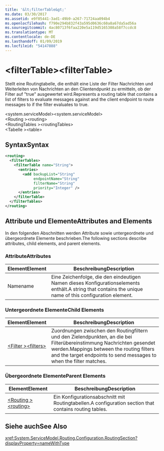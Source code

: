 ```yaml
---
title: '&lt;filterTable&gt;'
ms.date: 03/30/2017
ms.assetid: e9f05441-3ad1-49b9-a267-71724aa094b4
ms.openlocfilehash: f790e294b832f43a595d0636c60a8a67da5ad56a
ms.sourcegitcommit: 4ac80713f6faa220e5a119d5165308a58f7ccdc8
ms.translationtype: MT
ms.contentlocale: de-DE
ms.lasthandoff: 01/09/2019
ms.locfileid: "54147888"
---
```

# <a name="ltfiltertablegt"></a><span data-ttu-id="e60dd-102">&lt;filterTable&gt;</span><span class="sxs-lookup"><span data-stu-id="e60dd-102">&lt;filterTable&gt;</span></span>
<span data-ttu-id="e60dd-103">Stellt eine Routingtabelle, die enthält eine Liste der Filter Nachrichten und Weiterleiten von Nachrichten an den Clientendpunkt zu ermitteln, ob der Filter auf "true" ausgewertet wird.</span><span class="sxs-lookup"><span data-stu-id="e60dd-103">Represents a routing table that contains a list of filters to evaluate messages against and the client endpoint to route messages to if the filter evaluates to true.</span></span>  
  
 <span data-ttu-id="e60dd-104">\<system.serviceModel></span><span class="sxs-lookup"><span data-stu-id="e60dd-104">\<system.serviceModel></span></span>  
<span data-ttu-id="e60dd-105">\<Routing ></span><span class="sxs-lookup"><span data-stu-id="e60dd-105">\<routing></span></span>  
<span data-ttu-id="e60dd-106">\<RoutingTables ></span><span class="sxs-lookup"><span data-stu-id="e60dd-106">\<routingTables></span></span>  
<span data-ttu-id="e60dd-107">\<Tabelle ></span><span class="sxs-lookup"><span data-stu-id="e60dd-107">\<table></span></span>  
  
## <a name="syntax"></a><span data-ttu-id="e60dd-108">Syntax</span><span class="sxs-lookup"><span data-stu-id="e60dd-108">Syntax</span></span>  
  
```xml  
<routing>
  <filterTables>
    <filterTable name="String">
      <entries>
        <add backupList="String"
             endpointName="String"
             filterName="String"
             priority="Integer" />
      </entries>
    </filterTable>
  </filterTables>
</routing>
```  
  
## <a name="attributes-and-elements"></a><span data-ttu-id="e60dd-109">Attribute und Elemente</span><span class="sxs-lookup"><span data-stu-id="e60dd-109">Attributes and Elements</span></span>  
 <span data-ttu-id="e60dd-110">In den folgenden Abschnitten werden Attribute sowie untergeordnete und übergeordnete Elemente beschrieben.</span><span class="sxs-lookup"><span data-stu-id="e60dd-110">The following sections describe attributes, child elements, and parent elements.</span></span>  
  
### <a name="attributes"></a><span data-ttu-id="e60dd-111">Attribute</span><span class="sxs-lookup"><span data-stu-id="e60dd-111">Attributes</span></span>  
  
|<span data-ttu-id="e60dd-112">Element</span><span class="sxs-lookup"><span data-stu-id="e60dd-112">Element</span></span>|<span data-ttu-id="e60dd-113">Beschreibung</span><span class="sxs-lookup"><span data-stu-id="e60dd-113">Description</span></span>|  
|-------------|-----------------|  
|<span data-ttu-id="e60dd-114">Name</span><span class="sxs-lookup"><span data-stu-id="e60dd-114">name</span></span>|<span data-ttu-id="e60dd-115">Eine Zeichenfolge, die den eindeutigen Namen dieses Konfigurationselements enthält.</span><span class="sxs-lookup"><span data-stu-id="e60dd-115">A string that contains the unique name of this configuration element.</span></span>|  
  
### <a name="child-elements"></a><span data-ttu-id="e60dd-116">Untergeordnete Elemente</span><span class="sxs-lookup"><span data-stu-id="e60dd-116">Child Elements</span></span>  
  
|<span data-ttu-id="e60dd-117">Element</span><span class="sxs-lookup"><span data-stu-id="e60dd-117">Element</span></span>|<span data-ttu-id="e60dd-118">Beschreibung</span><span class="sxs-lookup"><span data-stu-id="e60dd-118">Description</span></span>|  
|-------------|-----------------|  
|[<span data-ttu-id="e60dd-119">\<Filter ></span><span class="sxs-lookup"><span data-stu-id="e60dd-119">\<filters></span></span>](../../../../../docs/framework/configure-apps/file-schema/wcf/filters-of-routing.md)|<span data-ttu-id="e60dd-120">Zuordnungen zwischen den Routingfiltern und den Zielendpunkten, an die bei Filterübereinstimmung Nachrichten gesendet werden.</span><span class="sxs-lookup"><span data-stu-id="e60dd-120">Mappings between the routing filters and the target endpoints to send messages to when the filter matches.</span></span>|  
  
### <a name="parent-elements"></a><span data-ttu-id="e60dd-121">Übergeordnete Elemente</span><span class="sxs-lookup"><span data-stu-id="e60dd-121">Parent Elements</span></span>  
  
|<span data-ttu-id="e60dd-122">Element</span><span class="sxs-lookup"><span data-stu-id="e60dd-122">Element</span></span>|<span data-ttu-id="e60dd-123">Beschreibung</span><span class="sxs-lookup"><span data-stu-id="e60dd-123">Description</span></span>|  
|-------------|-----------------|  
|[<span data-ttu-id="e60dd-124">\<Routing ></span><span class="sxs-lookup"><span data-stu-id="e60dd-124">\<routing></span></span>](../../../../../docs/framework/configure-apps/file-schema/wcf/routing.md)|<span data-ttu-id="e60dd-125">Ein Konfigurationsabschnitt mit Routingtabellen.</span><span class="sxs-lookup"><span data-stu-id="e60dd-125">A configuration section that contains routing tables.</span></span>|  
  
## <a name="see-also"></a><span data-ttu-id="e60dd-126">Siehe auch</span><span class="sxs-lookup"><span data-stu-id="e60dd-126">See Also</span></span>  
 <xref:System.ServiceModel.Routing.Configuration.RoutingSection?displayProperty=nameWithType>    
